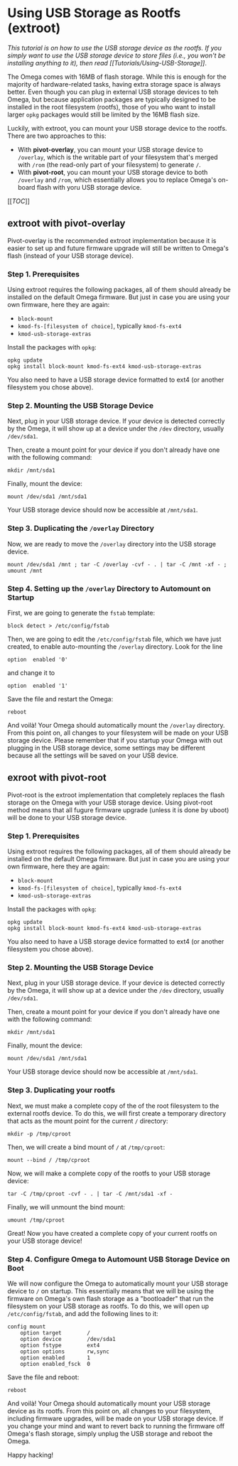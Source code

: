 # Using USB Storage as Rootfs (extroot)

*This tutorial is on how to use the USB storage device as the rootfs. If you simply want to use the USB storage device to store files (i.e., you won't be installing anything to it), then read [[Tutorials/Using-USB-Storage]]*.

The Omega comes with 16MB of flash storage. While this is enough for the majority of hardware-related tasks, having extra storage space is always better. Even though you can plug in external USB storage devices to teh Omega, but because application packages are typically designed to be installed in the root filesystem (rootfs), those of you who want to install larger `opkg` packages would still be limited by the 16MB flash size.

Luckily, with extroot, you can mount your USB storage device to the rootfs. There are two approaches to this:
* With **pivot-overlay**, you can mount your USB storage device to `/overlay`, which is the writable part of your filesystem that's merged with `/rom` (the read-only part of your filesystem) to generate `/`.
* With **pivot-root**, you can mount your USB storage device to both `/overlay` and `/rom`, which essentially allows you to replace Omega's on-board flash with yoru USB storage device.

[[_TOC_]]

## extroot with pivot-overlay

Pivot-overlay is the recommended extroot implementation because it is easier to set up and future firmware upgrade will still be written to Omega's flash (instead of your USB storage device).

### Step 1. Prerequisites

Using extroot requires the following packages, all of them should already be installed on the default Omega firmware. But just in case you are using your own firmware, here they are again:
* `block-mount`
* `kmod-fs-[filesystem of choice]`, typically `kmod-fs-ext4`
* `kmod-usb-storage-extras`

Install the packages with `opkg`:

```
opkg update
opkg install block-mount kmod-fs-ext4 kmod-usb-storage-extras
```

You also need to have a USB storage device formatted to ext4 (or another filesystem you chose above).

### Step 2. Mounting the USB Storage Device

Next, plug in your USB storage device. If your device is detected correctly by the Omega, it will show up at a device under the `/dev` directory, usually `/dev/sda1`.

Then, create a mount point for your device if you don't already have one with the following command:

```
mkdir /mnt/sda1
```

Finally, mount the device:

```
mount /dev/sda1 /mnt/sda1
```

Your USB storage device should now be accessible at `/mnt/sda1`.

### Step 3. Duplicating the `/overlay` Directory

Now, we are ready to move the `/overlay` directory into the USB storage device. 

```
mount /dev/sda1 /mnt ; tar -C /overlay -cvf - . | tar -C /mnt -xf - ; umount /mnt
```

### Step 4. Setting up the `/overlay` Directory to Automount on Startup

First, we are going to generate the `fstab` template:

```
block detect > /etc/config/fstab
```

Then, we are going to edit the `/etc/config/fstab` file, which we have just created, to enable auto-mounting the `/overlay` directory. Look for the line

```
option  enabled '0'
```

and change it to 

```
option  enabled '1'
```

Save the file and restart the Omega:

```
reboot
```

And voilà! Your Omega should automatically mount the `/overlay` directory. From this point on, all changes to your filesystem will be made on your USB storage device. Please remember that if you startup your Omega with out plugging in the USB storage device, some settings may be different because all the settings will be saved on your USB device.


## exroot with pivot-root

Pivot-root is the extroot implementation that completely replaces the flash storage on the Omega with your USB storage device. Using pivot-root method means that all fugure firmware upgrade (unless it is done by uboot) will be done to your USB storage device.

### Step 1. Prerequisites

Using extroot requires the following packages, all of them should already be installed on the default Omega firmware. But just in case you are using your own firmware, here they are again:
* `block-mount`
* `kmod-fs-[filesystem of choice]`, typically `kmod-fs-ext4`
* `kmod-usb-storage-extras`

Install the packages with `opkg`:

```
opkg update
opkg install block-mount kmod-fs-ext4 kmod-usb-storage-extras
```

You also need to have a USB storage device formatted to ext4 (or another filesystem you chose above).

### Step 2. Mounting the USB Storage Device

Next, plug in your USB storage device. If your device is detected correctly by the Omega, it will show up at a device under the `/dev` directory, usually `/dev/sda1`.

Then, create a mount point for your device if you don't already have one with the following command:

```
mkdir /mnt/sda1
```

Finally, mount the device:

```
mount /dev/sda1 /mnt/sda1
```

Your USB storage device should now be accessible at `/mnt/sda1`.

### Step 3. Duplicating your rootfs

Next, we must make a complete copy of the of the root filesystem to the external rootfs device. To do this, we will first create a temporary directory that acts as the mount point for the current `/` directory:

```
mkdir -p /tmp/cproot
```

Then, we will create a bind mount of `/` at `/tmp/cproot`:

```
mount --bind / /tmp/cproot
```

Now, we will make a complete copy of the rootfs to your USB storage device:

```
tar -C /tmp/cproot -cvf - . | tar -C /mnt/sda1 -xf -
```

Finally, we will unmount the bind mount:

```
umount /tmp/cproot
```

Great! Now you have created a complete copy of your current rootfs on your USB storage device!

### Step 4. Configure Omega to Automount USB Storage Device on Boot

We will now configure the Omega to automatically mount your USB storage device to `/` on startup. This essentially means that we will be using the firmware on Omega's own flash storage as a "bootloader" that run the filesystem on your USB storage as rootfs. To do this, we will open up `/etc/config/fstab`, and add the following lines to it:

```
config mount
    option target        /
    option device        /dev/sda1
    option fstype        ext4
    option options       rw,sync
    option enabled       1
    option enabled_fsck  0
```

Save the file and reboot:

```
reboot
```

And voilà! Your Omega should automatically mount your USB storage device as its rootfs. From this point on, all changes to your filesystem, including firmware upgrades, will be made on your USB storage device. If you change your mind and want to revert back to running the firmware off Omega's flash storage, simply unplug the USB storage and reboot the Omega.

Happy hacking!
